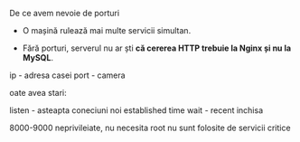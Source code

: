  De ce avem nevoie de porturi

- O mașină rulează mai multe servicii simultan.
    
- Fără porturi, serverul nu ar ști **că cererea HTTP trebuie la Nginx și nu la MySQL**.

ip - adresa casei
port - camera

oate avea stari:

listen - asteapta coneciuni noi
established
time wait - recent inchisa


8000-9000 neprivileiate, nu necesita root
nu sunt folosite de servicii critice